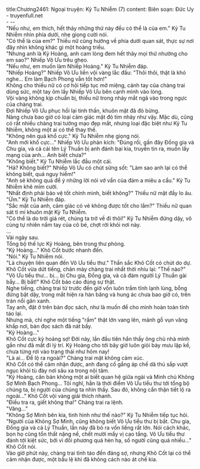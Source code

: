 title:Chương2461: Ngoại truyện: Kỷ Tu Nhiễm (7)
content:
Biên soạn: Đức Uy - truyenfull.net<br>- --<br>"Nếu như, em thích, hết thảy những thứ này đều có thể là của em." Kỷ Tu Nhiễm nhìn phía dưới, nhẹ giọng cười nói.<br>"Có thể là của em?" Thiếu nữ cũng hướng về phía dưới quan sát, thực sự nơi đây nhìn không khác gì một hoàng triều.<br>"Nhưng anh là Kỷ Hoàng, anh cam lòng đem hết thảy mọi thứ nhường cho em sao?" Nhiếp Vô Ưu trêu ghẹo.<br>"Nếu như, em muốn làm Nhiếp Hoàng." Kỷ Tu Nhiễm đáp.<br>"Nhiếp Hoàng?" Nhiếp Vô Ưu liền vội vàng lắc đầu: "Thôi thôi, thật là khó nghe... Em làm Bạch Phong vẫn tốt hơn!"<br>Không cho thiếu nữ có cơ hội tiếp tục mở miệng, cánh tay của chàng trai dùng sức, một tay ôm lấy Nhiếp Vô Ưu bên cạnh mình vào lòng.<br>Vội vàng không kịp chuẩn bị, thiếu nữ trong nháy mắt ngã vào trong ngực của chàng trai.<br>Đợi Nhiếp Vô Ưu phục hồi lại tinh thần, khuôn mặt đã đỏ bừng.<br>Nàng chưa bao giờ có loại cảm giác mặt đỏ tim nhảy như vậy. Mặc dù, cũng có rất nhiều chàng trai tướng mạo đẹp mắt, nhưng loại đặc biệt như Kỷ Tu Nhiễm, không một ai có thể thay thế.<br>"Không nên quá khổ cực." Kỷ Tu Nhiễm nhẹ giọng nói.<br>"Anh mới khổ cực..." Nhiếp Vô Ưu phản kích: "Đúng rồi, gần đây Đồng gia và Chu gia, và cả cái tên Lý Thuần bị anh đánh bại kia, truyền tin ra, muốn lấy mạng của anh... Anh biết chưa?"<br>"Không biết." Kỷ Tu Nhiễm lắc đầu một cái.<br>"Hả? Không biết?" Nhiếp Vô Ưu có chút sửng sốt: "Làm sao anh lại có thể không biết, quá nguy hiểm!"<br>"Anh sẽ không quá để ý những lời nói vớ vẩn của đám a miêu a cẩu." Kỷ Tu Nhiễm khẽ mỉm cười.<br>"Nhất định phải bảo vệ tốt chính mình, biết không?" Thiếu nữ mặt đầy lo âu.<br>"Ừm." Kỷ Tu Nhiễm đáp.<br>"Sắc mặt của anh, cảm giác có vẻ không được tốt cho lắm?" Thiếu nữ quan sát tỉ mỉ khuôn mặt Kỷ Tu Nhiễm.<br>"Có thể là do trời giá rét, chúng ta trở về đi thôi!" Kỷ Tu Nhiễm đứng dậy, vô cùng tự nhiên nắm tay của cô bé, chợt rời khỏi nơi này.<br>...<br>Vài ngày sau.<br>Tổng bộ thế lực Kỷ Hoàng, bên trong thư phòng.<br>"Kỷ Hoàng..." Khô Cốt bước nhanh đến.<br>"Nói." Kỷ Tu Nhiễm nói.<br>"Là chuyện liên quan đến Vô Ưu tiểu thư." Thần sắc Khô Cốt có chút do dự.<br>Khô Cốt vừa dứt tiếng, chân mày chàng trai nhất thời nhíu lại: "Thế nào?"<br>"Vô Ưu tiểu thư... bị... bị Chu gia, Đồng gia, và cả đám người Lý Thuần gài bẫy... Bị bắt!" Khô Cốt báo cáo đúng sự thật.<br>Nghe tiếng, chàng trai từ trước đến giờ vốn luôn trầm tĩnh lạnh lùng, bỗng đứng bật dậy, trong mắt hiện ra hàn băng và hung ác chưa bao giờ có, trên trán nổi gân xanh.<br>Tay anh, đặt ở trên bàn đọc sách, như là muốn để cho mình hoàn toàn tỉnh táo lại.<br>Nhưng mà, chỉ nghe một tiếng "rầm" thật lớn vang lên, mảnh gỗ vụn văng khắp nơi, bàn đọc sách đã nát bấy.<br>"Kỷ Hoàng..."<br>Khô Cốt cực kỳ hoảng sợ! Đời này, lần đầu tiên hắn thấy ông chủ nhà mình gần như đã mất đi lý trí. Kỷ Hoàng cho tới bây giờ luôn giỏi bày mưu lập kế, chưa từng rơi vào trạng thái như hôm nay!<br>"Là ai... Để lộ ra ngoài?" Chàng trai mặt không cảm xúc.<br>Khô Cốt có thể cảm nhận được, anh đang cố gắng áp chế dã thú sắp vượt ngục khỏi tù đày nơi sâu xa trong nội tâm.<br>"Kỷ Hoàng, căn bản không một ai biết quan hệ giữa ngài và Minh chủ Không Sợ Minh Bạch Phong... Tôi nghĩ, hẳn là thời điểm Vô Ưu tiểu thư tới tổng bộ chúng ta, bị người của chúng ta nhìn thấy. Sau đó, không cẩn thận tiết lộ ra ngoài..." Khô Cốt vội vàng giải thích nhanh.<br>"Điều tra ra, giết không tha!" Chàng trai ra lệnh.<br>"Vâng..."<br>"Không Sợ Minh bên kia, tình hình như thế nào?" Kỷ Tu Nhiễm tiếp tục hỏi.<br>"Người của Không Sợ Minh, cũng không biết Vô Ưu tiểu thư bị bắt. Chu gia, Đồng gia và cả Lý Thuần, lần này đã bỏ ra vốn liếng rất lớn. Nói cách khác, bọn họ cũng tổn thất nặng nề, chết mười mấy vị cao tầng. Vô Ưu tiểu thư đánh tới kiệt sức, bởi vì đối phương quá hèn hạ, số người cũng quá nhiều..." Khô Cốt nói.<br>Vào giờ phút này, chàng trai tỉnh táo đến đáng sợ, nhưng Khô Cốt lại có thể cảm nhận được, một bầu lệ khí đã không cách nào át chế kia.